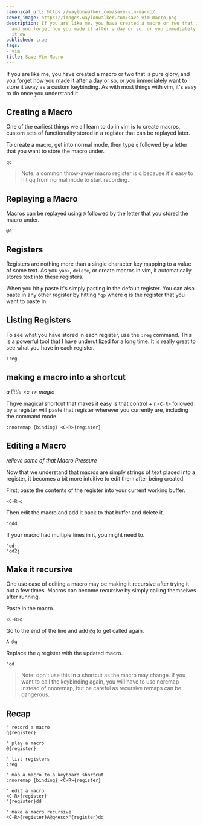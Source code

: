 ```yaml
---
canonical_url: https://waylonwalker.com/save-vim-macro/
cover_image: https://images.waylonwalker.com/save-vim-macro.png
description: If you are like me, you have created a macro or two that is pure glory,
  and you forget how you made it after a day or so, or you immediately want to store
  it aw
published: true
tags:
- vim
title: Save Vim Macro
---
```


If you are like me, you have created a macro or two that is pure glory, and you forget how you made it after a day or so, or you immediately want to store it away as a custom keybinding. As with most things with vim, it's easy to do once you understand it.

## Creating a Macro

One of the earliest things we all learn to do in vim is to create macros, custom sets of functionality stored in a register that can be replayed later.

To create a macro, get into normal mode, then type `q` followed by a letter that you want to store the macro under.

``` vim
qq
```

> Note: a common throw-away macro register is q because it's easy to hit qq from normal mode to start recording.

## Replaying a Macro

Macros can be replayed using `@` followed by the letter that you stored the macro under.

``` vim
@q
```

## Registers

Registers are nothing more than a single character key mapping to a value of some text. As you `yank`, `delete`, or create macros in vim, it automatically stores text into these registers.

When you hit `p` paste it's simply pasting in the default register. You can also paste in any other register by hitting `"qp` where q is the register that you want to paste in.

## Listing Registers

To see what you have stored in each register, use the `:reg` command. This is a powerful tool that I have underutilized for a long time. It is really great to see what you have in each register.

``` vim
:reg
```

## making a macro into a shortcut

_a little \<c-r\> magic_

Thgve magical shortcut that makes it easy is that control + r `<C-R>` followed by a register will paste that register wherever you currently are, including the command mode.

``` vim
:nnoremap {binding} <C-R>{register}
```

## Editing a Macro

_relieve some of that Macro Pressure_

Now that we understand that macros are simply strings of text placed into a register, it becomes a bit more intuitive to edit them after being created.

First, paste the contents of the register into your current working buffer.

``` vim
<C-R>q
```

Then edit the macro and add it back to that buffer and delete it.

``` vim
"qdd
```

If your macro had multiple lines in it, you might need to.

``` vim
"qdj
"qd2j
```

## Make it recursive

One use case of editing a macro may be making it recursive after trying it out a few times. Macros can become recursive by simply calling themselves after running.

Paste in the macro.

``` vim
<C-R>q
```

Go to the end of the line and add `@q` to get called again.

``` vim
A @q
```

Replace the `q` register with the updated macro.

``` vim
"qd
```

> Note: don't use this in a shortcut as the macro may change. If you want to call the keybinding again, you will have to use noremap instead of nnoremap, but be careful as recursive remaps can be dangerous.

## Recap

``` vim
" record a macro
q{register}

" play a macro
@{register}

" list registers
:reg

" map a macro to a keyboard shortcut
:nnoremap {binding} <C-R>{register}

" edit a macro
<C-R>{register}
"{register}dd

" make a macro recursive
<C-R>{register}A@q<esc>"{register}dd
```